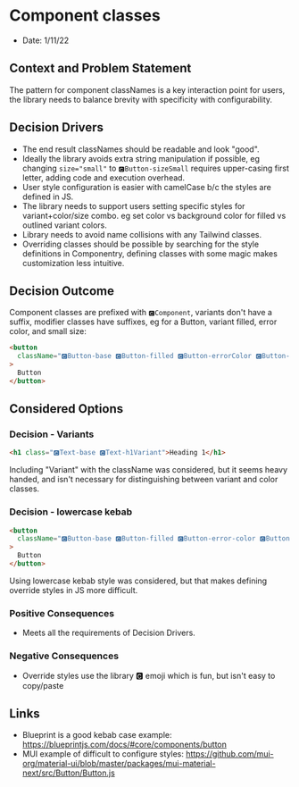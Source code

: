 # Component classes

- Date: 1/11/22

## Context and Problem Statement

The pattern for component classNames is a key interaction point for users, the
library needs to balance brevity with specificity with configurability.

## Decision Drivers

- The end result classNames should be readable and look "good".
- Ideally the library avoids extra string manipulation if possible, eg changing
  `size="small"` to `🅲Button-sizeSmall` requires upper-casing first letter,
  adding code and execution overhead.
- User style configuration is easier with camelCase b/c the styles are defined
  in JS.
- The library needs to support users setting specific styles for
  variant+color/size combo. eg set color vs background color for filled vs
  outlined variant colors.
- Library needs to avoid name collisions with any Tailwind classes.
- Overriding classes should be possible by searching for the style definitions
  in Componentry, defining classes with some magic makes customization less
  intuitive.

## Decision Outcome

Component classes are prefixed with `🅲Component`, variants don't have a suffix,
modifier classes have suffixes, eg for a Button, variant filled, error color,
and small size:

```html
<button
  className="🅲Button-base 🅲Button-filled 🅲Button-errorColor 🅲Button-smallSize"
>
  Button
</button>
```

## Considered Options

### Decision - Variants

```html
<h1 class="🅲Text-base 🅲Text-h1Variant">Heading 1</h1>
```

Including "Variant" with the className was considered, but it seems heavy
handed, and isn't necessary for distinguishing between variant and color
classes.

### Decision - lowercase kebab

```html
<button
  className="🅲Button-base 🅲Button-filled 🅲Button-error-color 🅲Button-small-size"
>
  Button
</button>
```

Using lowercase kebab style was considered, but that makes defining override
styles in JS more difficult.

### Positive Consequences

- Meets all the requirements of Decision Drivers.

### Negative Consequences

- Override styles use the library 🅲 emoji which is fun, but isn't easy to
  copy/paste

## Links <!-- optional -->

- Blueprint is a good kebab case example:
  https://blueprintjs.com/docs/#core/components/button
- MUI example of difficult to configure styles:
  https://github.com/mui-org/material-ui/blob/master/packages/mui-material-next/src/Button/Button.js
